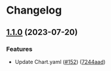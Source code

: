# Changelog

## [1.1.0](https://github.com/prefapp/charts/compare/datadog_helpers-v1.0.0...datadog_helpers-v1.1.0) (2023-07-20)


### Features

* Update Chart.yaml ([#152](https://github.com/prefapp/charts/issues/152)) ([7244aad](https://github.com/prefapp/charts/commit/7244aad41717c1be73ca983248cd196d5a6931cc))
